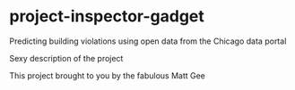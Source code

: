 # project-inspector-gadget
Predicting building violations using open data from the Chicago data portal

Sexy description of the project

This project brought to you by the fabulous Matt Gee


